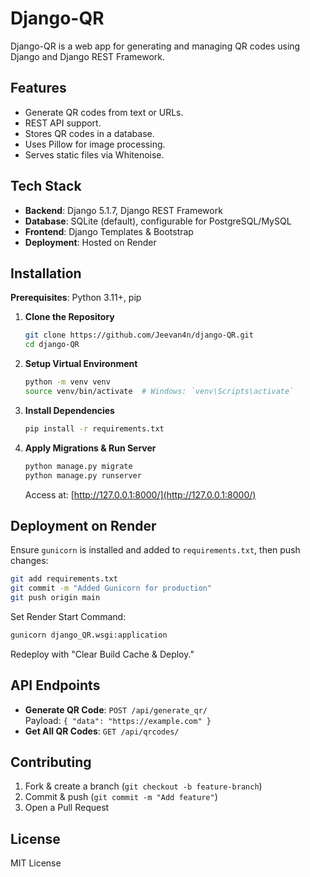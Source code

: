 # Django-QR

Django-QR is a web app for generating and managing QR codes using Django and Django REST Framework.

## Features
- Generate QR codes from text or URLs.
- REST API support.
- Stores QR codes in a database.
- Uses Pillow for image processing.
- Serves static files via Whitenoise.

## Tech Stack
- **Backend**: Django 5.1.7, Django REST Framework
- **Database**: SQLite (default), configurable for PostgreSQL/MySQL
- **Frontend**: Django Templates & Bootstrap
- **Deployment**: Hosted on Render

## Installation
**Prerequisites**: Python 3.11+, pip

1. **Clone the Repository**
   ```sh
   git clone https://github.com/Jeevan4n/django-QR.git
   cd django-QR
   ```
2. **Setup Virtual Environment**
   ```sh
   python -m venv venv
   source venv/bin/activate  # Windows: `venv\Scripts\activate`
   ```
3. **Install Dependencies**
   ```sh
   pip install -r requirements.txt
   ```
4. **Apply Migrations & Run Server**
   ```sh
   python manage.py migrate
   python manage.py runserver
   ```
   Access at: [http://127.0.0.1:8000/](http://127.0.0.1:8000/)

## Deployment on Render
Ensure `gunicorn` is installed and added to `requirements.txt`, then push changes:
```sh
git add requirements.txt
git commit -m "Added Gunicorn for production"
git push origin main
```
Set Render Start Command:
```sh
gunicorn django_QR.wsgi:application
```
Redeploy with "Clear Build Cache & Deploy."

## API Endpoints
- **Generate QR Code**: `POST /api/generate_qr/`  
  Payload: `{ "data": "https://example.com" }`
- **Get All QR Codes**: `GET /api/qrcodes/`

## Contributing
1. Fork & create a branch (`git checkout -b feature-branch`)
2. Commit & push (`git commit -m "Add feature"`)
3. Open a Pull Request

## License
MIT License
